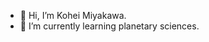- 👋 Hi, I’m Kohei Miyakawa.
- 🌱 I’m currently learning planetary sciences.

<!---
koheimiyakawajp/koheimiyakawajp is a ✨ special ✨ repository because its `README.md` (this file) appears on your GitHub profile.
You can click the Preview link to take a look at your changes.
--->
